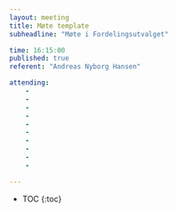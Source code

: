 ```yaml
---
layout: meeting
title: Møte template
subheadline: "Møte i Fordelingsutvalget"

time: 16:15:00
published: true
referent: "Andreas Nyborg Hansen"

attending:
    - 
    - 
    - 
    - 
    - 
    - 
    -  
    -
    - 
    - 

---
```


* TOC
{:toc}

